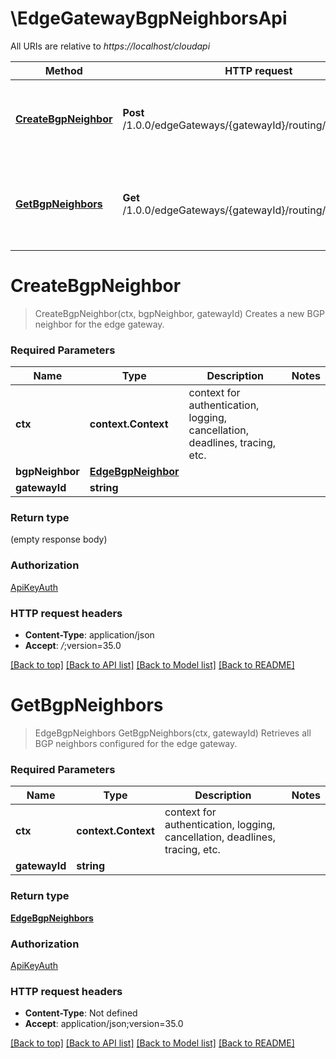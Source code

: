 # \EdgeGatewayBgpNeighborsApi

All URIs are relative to *https://localhost/cloudapi*

Method | HTTP request | Description
------------- | ------------- | -------------
[**CreateBgpNeighbor**](EdgeGatewayBgpNeighborsApi.md#CreateBgpNeighbor) | **Post** /1.0.0/edgeGateways/{gatewayId}/routing/bgp/neighbors | Creates a new BGP neighbor for the edge gateway.
[**GetBgpNeighbors**](EdgeGatewayBgpNeighborsApi.md#GetBgpNeighbors) | **Get** /1.0.0/edgeGateways/{gatewayId}/routing/bgp/neighbors | Retrieves all BGP neighbors configured for the edge gateway.


# **CreateBgpNeighbor**
> CreateBgpNeighbor(ctx, bgpNeighbor, gatewayId)
Creates a new BGP neighbor for the edge gateway.

### Required Parameters

Name | Type | Description  | Notes
------------- | ------------- | ------------- | -------------
 **ctx** | **context.Context** | context for authentication, logging, cancellation, deadlines, tracing, etc.
  **bgpNeighbor** | [**EdgeBgpNeighbor**](EdgeBgpNeighbor.md)|  | 
  **gatewayId** | **string**|  | 

### Return type

 (empty response body)

### Authorization

[ApiKeyAuth](../README.md#ApiKeyAuth)

### HTTP request headers

 - **Content-Type**: application/json
 - **Accept**: *_/_*;version=35.0

[[Back to top]](#) [[Back to API list]](../README.md#documentation-for-api-endpoints) [[Back to Model list]](../README.md#documentation-for-models) [[Back to README]](../README.md)

# **GetBgpNeighbors**
> EdgeBgpNeighbors GetBgpNeighbors(ctx, gatewayId)
Retrieves all BGP neighbors configured for the edge gateway.

### Required Parameters

Name | Type | Description  | Notes
------------- | ------------- | ------------- | -------------
 **ctx** | **context.Context** | context for authentication, logging, cancellation, deadlines, tracing, etc.
  **gatewayId** | **string**|  | 

### Return type

[**EdgeBgpNeighbors**](EdgeBgpNeighbors.md)

### Authorization

[ApiKeyAuth](../README.md#ApiKeyAuth)

### HTTP request headers

 - **Content-Type**: Not defined
 - **Accept**: application/json;version=35.0

[[Back to top]](#) [[Back to API list]](../README.md#documentation-for-api-endpoints) [[Back to Model list]](../README.md#documentation-for-models) [[Back to README]](../README.md)

